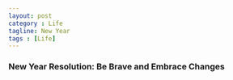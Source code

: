 ```yaml
---
layout: post
category : Life
tagline: New Year
tags : [Life]
---
```


### New Year Resolution: Be Brave and Embrace Changes